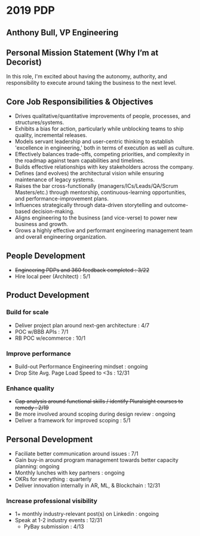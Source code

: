 # 2019 PDP

## Anthony Bull, VP Engineering

## Personal Mission Statement (Why I’m at Decorist)

In this role, I'm excited about having the autonomy, authority, and responsibility to execute around taking the business to the next level.

## Core Job Responsibilities & Objectives

* Drives qualitative/quantitative improvements of people, processes, and structures/systems.
* Exhibits a bias for action, particularly while unblocking teams to ship quality, incremental releases. 
* Models servant leadership and user-centric thinking to establish 'excellence in engineering,' both in terms of execution as well as culture.
* Effectively balances trade-offs, competing priorities, and complexity in the roadmap against team capabilities and timelines.
* Builds effective relationships with key stakeholders across the company. 
* Defines (and evolves) the architectural vision while ensuring maintenance of legacy systems.
* Raises the bar cross-functionally (managers/ICs/Leads/QA/Scrum Masters/etc.) through mentorship, continuous-learning opportunities, and performance-improvement plans.
* Influences strategically through data-driven storytelling and outcome-based decision-making.
* Aligns engineering to the business (and vice-verse) to power new business and growth.
* Grows a highly effective and performant engineering management team and overall engineering organization.

## People Development

* ~~Engineering PDPs and 360 feedback completed : 3/22~~
* Hire local peer (Architect) : 5/1

## Product Development

### Build for scale

* Deliver project plan around next-gen architecture : 4/7
* POC w/BBB APIs : 7/1
* RB POC w/ecommerce : 10/1

### Improve performance

* Build-out Performance Engineering mindset : ongoing
* Drop Site Avg. Page Load Speed to <3s : 12/31

### Enhance quality

* ~~Gap analysis around functional skills / identify Pluralsight courses to remedy : 2/19~~
* Be more involved around scoping during design review : ongoing
* Deliver a framework for improved scoping : 5/1

## Personal Development

* Faciliate better communication around issues : 7/1
* Gain buy-in around program management towards better capacity planning: ongoing
* Monthly lunches with key partners : ongoing
* OKRs for everything : quarterly
* Deliver innovation internally in AR, ML, & Blockchain : 12/31

### Increase professional visibility

* 1+ monthly industry-relevant post(s) on Linkedin : ongoing
* Speak at 1-2 industry events : 12/31
  * PyBay submission : 4/13
